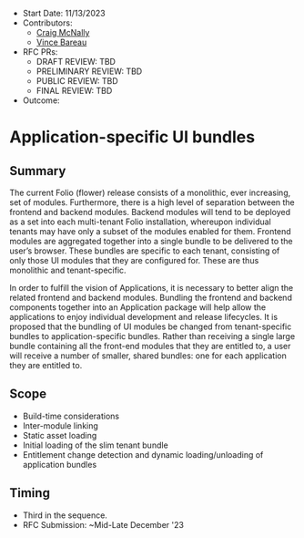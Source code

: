 * Start Date: 11/13/2023
* Contributors:
  * [Craig McNally](cmcnally@ebsco.com)
  * [Vince Bareau](vbareau@ebsco.com)
* RFC PRs:
  * DRAFT REVIEW: TBD
  * PRELIMINARY REVIEW: TBD
  * PUBLIC REVIEW: TBD
  * FINAL REVIEW: TBD
* Outcome: 

# Application-specific UI bundles

## Summary
The current Folio (flower) release consists of a monolithic, ever increasing, set of modules. Furthermore, there is a high level of separation between the frontend and backend modules. Backend modules will tend to be deployed as a set into each multi-tenant Folio installation, whereupon individual tenants may have only a subset of the modules enabled for them. Frontend modules are aggregated together into a single bundle to be delivered to the user’s browser. These bundles are specific to each tenant, consisting of only those UI modules that they are configured for. These are thus monolithic and tenant-specific.

In order to fulfill the vision of Applications, it is necessary to better align the related frontend and backend modules. Bundling the frontend and backend components together into an Application package will help allow the applications to enjoy individual development and release lifecycles. It is proposed that the bundling of UI modules be changed from tenant-specific bundles to application-specific bundles. Rather than receiving a single large bundle containing all the front-end modules that they are entitled to, a user will receive a number of smaller, shared bundles: one for each application they are entitled to.

## Scope
* Build-time considerations
* Inter-module linking
* Static asset loading
* Initial loading of the slim tenant bundle
* Entitlement change detection and dynamic loading/unloading of application bundles

## Timing
* Third in the sequence.
* RFC Submission: ~Mid-Late December '23
